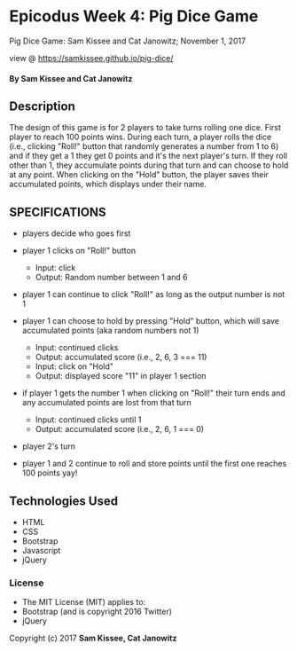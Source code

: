 # Epicodus Week 4: Pig Dice Game

Pig Dice Game: Sam Kissee and Cat Janowitz; November 1, 2017

view @ https://samkissee.github.io/pig-dice/

#### By Sam Kissee and Cat Janowitz

## Description

The design of this game is for 2 players to take turns rolling one dice. First player to reach 100 points wins. During each turn, a player rolls the dice (i.e., clicking "Roll!" button that randomly generates a number from 1 to 6) and if they get a 1 they get 0 points and it's the next player's turn. If they roll other than 1, they accumulate points during that turn and can choose to hold at any point. When clicking on the "Hold" button, the player saves their accumulated points, which displays under their name.

## SPECIFICATIONS

* players decide who goes first

* player 1 clicks on "Roll!" button
  * Input: click
  * Output: Random number between 1 and 6
* player 1 can continue to click "Roll!" as long as the output number is not 1
* player 1 can choose to hold by pressing "Hold" button, which will save accumulated points (aka random numbers not 1)
  * Input: continued clicks
  * Output: accumulated score (i.e., 2, 6, 3 === 11)
  * Input: click on "Hold"
  * Output: displayed score "11" in player 1 section
* if player 1 gets the number 1 when clicking on "Roll!" their turn ends and any accumulated points are lost from that turn
  * Input: continued clicks until 1
  * Output: accumulated score (i.e., 2, 6, 1 === 0)
* player 2's turn
* player 1 and 2 continue to roll and store points until the first one reaches 100 points yay!



## Technologies Used

* HTML
* CSS
* Bootstrap
* Javascript
* jQuery

### License

* The MIT License (MIT) applies to:
* Bootstrap (and is copyright 2016 Twitter)
* jQuery


Copyright (c) 2017 **Sam Kissee, Cat Janowitz**
